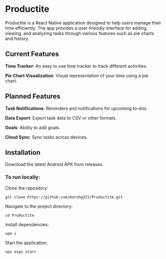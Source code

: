 # Productite

Productite is a React Native application designed to help users manage their time efficiently. The app provides a user-friendly interface for adding, viewing, and analyzing tasks through various features such as pie charts and history.  
## Current Features
**Time Tracker**: An easy to use time tracker to track different activities.

**Pie Chart Visualization**: Visual representation of your time using a pie chart.
## Planned Features
**Task Notifications**: Reminders and notifications for upcoming to-dos.

**Data Export**: Export task data to CSV or other formats.

**Goals**: Ability to add goals.

**Cloud Sync**: Sync tasks across devices.
## Installation

Download the latest Android APK from releases.

### To run locally:

Clone the repository:

```git clone https://github.com/darshg321/Productite.git```

Navigate to the project directory:

```cd Productite```

Install dependencies:

```npm i```

Start the application:

```npx expo start```

